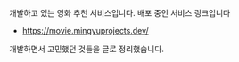 개발하고 있는 영화 추천 서비스입니다.
배포 중인 서비스 링크입니다
- https://movie.mingyuprojects.dev/

개발하면서 고민했던 것들을 글로 정리했습니다.